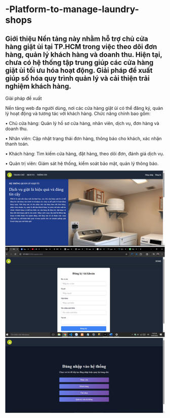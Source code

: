 # -Platform-to-manage-laundry-shops
Giới thiệu
Nền tảng này nhằm hỗ trợ chủ cửa hàng giặt ủi tại TP.HCM trong việc theo dõi đơn hàng, quản lý khách hàng và doanh thu. Hiện tại, chưa có hệ thống tập trung giúp các cửa hàng giặt ủi tối ưu hóa hoạt động. Giải pháp đề xuất giúp số hóa quy trình quản lý và cải thiện trải nghiệm khách hàng.
--------------------------------------------------------------------------------------------------------------
Giải pháp đề xuất

Nền tảng web đa người dùng, nơi các cửa hàng giặt ủi có thể đăng ký, quản lý hoạt động và tương tác với khách hàng. Chức năng chính bao gồm:

•	Chủ cửa hàng: Quản lý hồ sơ cửa hàng, nhân viên, dịch vụ, đơn hàng và doanh thu.

•	Nhân viên: Cập nhật trạng thái đơn hàng, thông báo cho khách, xác nhận thanh toán.

•	Khách hàng: Tìm kiếm cửa hàng, đặt hàng, theo dõi đơn, đánh giá dịch vụ.

•	Quản trị viên: Giám sát hệ thống, kiểm soát bảo mật, quản lý thông báo.


![image alt](https://github.com/PhuocTrong2005/-Platform-to-manage-laundry-shops/blob/1f8b2efe2533ece5ad3b43e6b18b7a18b6642568/z6457843889437_023930cdde701888fe48991c0cf0e07c.jpg)
![image alt](https://github.com/PhuocTrong2005/-Platform-to-manage-laundry-shops/blob/bff624110ac1adef3727bf0a282aa19796b24ca3/3.jpg)
![image alt](https://github.com/PhuocTrong2005/-Platform-to-manage-laundry-shops/blob/9be728f16c6dbf98f476a62aeb526e2d67019efa/z6457844425428_db9b9242c4fe810ab0a20424ddc44149.jpg)
